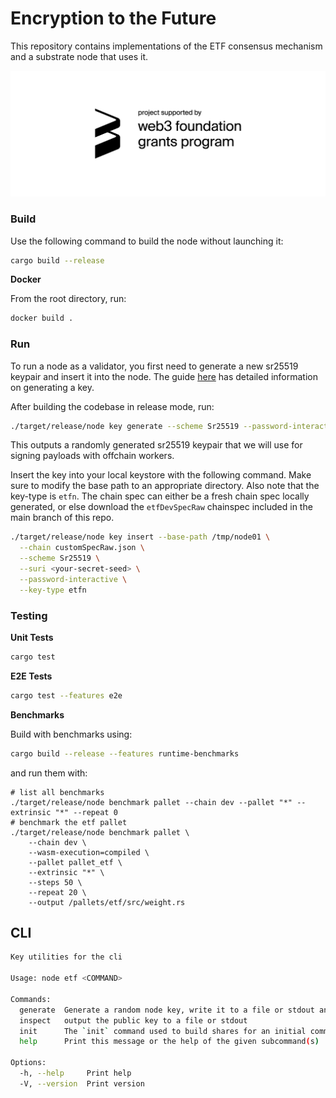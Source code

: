 # Encryption to the Future

This repository contains implementations of the ETF consensus mechanism and a substrate node that uses it.

<picture>
  <source media="(prefers-color-scheme: dark)" srcset="./resources/web3%20foundation_grants_badge_white.png">
  <img alt="This project is funded by the Web3 Foundation Grants Program" src="./resources/web3%20foundation_grants_badge_black.png">
</picture>


### Build

Use the following command to build the node without launching it:

```sh
cargo build --release
```

**Docker**

From the root directory, run:

``` sh
docker build .
```

### Run

To run a node as a validator, you first need to generate a new sr25519 keypair and insert it into the node. The guide [here](https://docs.substrate.io/tutorials/build-a-blockchain/add-trusted-nodes/) has detailed information on generating a key. 

After building the codebase in release mode, run:

``` sh
./target/release/node key generate --scheme Sr25519 --password-interactive
```

This outputs a randomly generated sr25519 keypair that we will use for signing payloads with offchain workers.  

Insert the key into your local keystore with the following command. Make sure to modify the base path to an appropriate directory. Also note that the key-type is `etfn`. The chain spec can either be a fresh chain spec locally generated, or else download the `etfDevSpecRaw` chainspec included in the main branch of this repo.

``` sh
./target/release/node key insert --base-path /tmp/node01 \
  --chain customSpecRaw.json \
  --scheme Sr25519 \
  --suri <your-secret-seed> \
  --password-interactive \
  --key-type etfn
```

### Testing

**Unit Tests**

``` sh
cargo test
```

**E2E Tests**

``` sh
cargo test --features e2e
```

**Benchmarks**

Build with benchmarks using:
``` sh
cargo build --release --features runtime-benchmarks
```

and run them with:
``` 
# list all benchmarks
./target/release/node benchmark pallet --chain dev --pallet "*" --extrinsic "*" --repeat 0
# benchmark the etf pallet
./target/release/node benchmark pallet \
    --chain dev \
    --wasm-execution=compiled \
    --pallet pallet_etf \
    --extrinsic "*" \
    --steps 50 \
    --repeat 20 \
    --output /pallets/etf/src/weight.rs
```

## CLI

``` sh
Key utilities for the cli

Usage: node etf <COMMAND>

Commands:
  generate  Generate a random node key, write it to a file or stdout and write the corresponding peer-id to stderr
  inspect   output the public key to a file or stdout 
  init      The `init` command used to build shares for an initial committee (ACSS.Reshare)
  help      Print this message or the help of the given subcommand(s)

Options:
  -h, --help     Print help
  -V, --version  Print version
```
